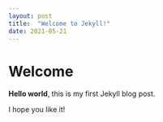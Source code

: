 ```yaml
---
layout: post
title:  "Welcome to Jekyll!"
date: 2021-05-21
---
```


# Welcome

**Hello world**, this is my first Jekyll blog post.

I hope you like it!
